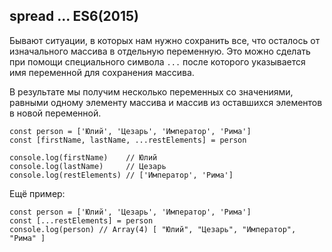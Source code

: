 ## spread ... ES6(2015)
Бывают ситуации, в которых нам нужно сохранить все, что осталось от изначального массива в отдельную переменную. Это можно сделать при помощи специального символа  `...` после которого указывается имя переменной для сохранения массива.

В результате мы получим несколько переменных со значениями, равными одному элементу массива и массив из оставшихся элементов в новой переменной.

    const person = ['Юлий', 'Цезарь', 'Император', 'Рима']
    const [firstName, lastName, ...restElements] = person

    console.log(firstName)    // Юлий
    console.log(lastName)     // Цезарь
    console.log(restElements) // ['Император', 'Рима']

Ещё пример:

    const person = ['Юлий', 'Цезарь', 'Император', 'Рима']
    const [...restElements] = person
    console.log(person) // Array(4) [ "Юлий", "Цезарь", "Император", "Рима" ]
